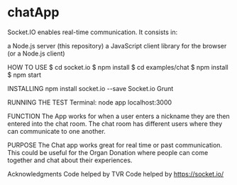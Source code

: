# chatApp
Socket.IO enables real-time communication. It consists in:

a Node.js server (this repository)
a JavaScript client library for the browser (or a Node.js client)

HOW TO USE
$ cd socket.io
$ npm install
$ cd examples/chat
$ npm install
$ npm start

INSTALLING
npm install socket.io --save
Socket.io
Grunt

RUNNING THE TEST
Terminal: node app
localhost:3000

FUNCTION
The App works for when a user enters a nickname they are then entered into the chat room. The chat room has different users where they can communicate to one another.

PURPOSE
The Chat app works great for real time or past communication. This could be useful for the Organ Donation where people can come together and chat about their experiences.

Acknowledgments
Code helped by TVR
Code helped by https://socket.io/

